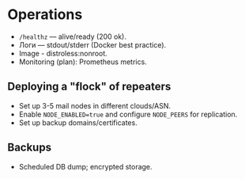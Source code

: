 # Operations

- `/healthz` — alive/ready (200 ok).
- Логи — stdout/stderr (Docker best practice).
- Image - distroless:nonroot.
- Monitoring (plan): Prometheus metrics.

## Deploying a "flock" of repeaters
- Set up 3-5 mail nodes in different clouds/ASN.
- Enable `NODE_ENABLED=true` and configure `NODE_PEERS` for replication.
- Set up backup domains/certificates.

## Backups
- Scheduled DB dump; encrypted storage.